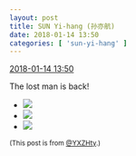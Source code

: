 ```yaml
---
layout: post
title: SUN Yi-hang (孙亦航)
date: 2018-01-14 13:50
categories: [ 'sun-yi-hang' ]
---
```


<div class="weibo-info">
  <a href="https://weibo.com/2565158051/FEjIeimtr">2018-01-14 13:50</a>
</div>

The lost man is back!

<!-- more -->

<ul class="weibo-pic-list-1">
  <li class="weibo-pic">
    <a href="https://g.us.sinaimg.cn/002SmDbrlx07hmQrhVag010402000cFx0k01.mp4?Expires=1515922093&amp;ssig=LDk41yI22M&amp;KID=unistore,video"><img src="https://wx4.sinaimg.cn/thumb150/98e534a3gy1fng3991wtcg20dc0dcqv5.gif"/></a>
  </li>
  <li class="weibo-pic">
    <a href="https://g.us.sinaimg.cn/002NNG1llx07hmQrh4m401040200095v0k01.mp4?Expires=1515922093&amp;ssig=DYElT3vdAU&amp;KID=unistore,video"><img src="https://wx4.sinaimg.cn/thumb150/98e534a3gy1fng39d4evzg20dc0dcnpd.gif"/></a>
  </li>
  <li class="weibo-pic">
    <a href="https://g.us.sinaimg.cn/000gMzKalx07hmQrhPrq010402000ijM0k01.mp4?Expires=1515922093&amp;ssig=Gx2ki15gF4&amp;KID=unistore,video"><img src="https://wx3.sinaimg.cn/thumb150/98e534a3gy1fng39gz8twg20dc0dcx6p.gif"/></a>
  </li>
</ul>

<small>(This post is from [@YXZHty](http://weibo.com/2565158051).)</small>

